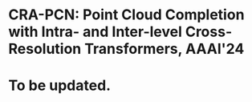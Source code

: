 # CRA-PCN: Point Cloud Completion with Intra- and Inter-level Cross-Resolution Transformers, AAAI'24 

# To be updated.
